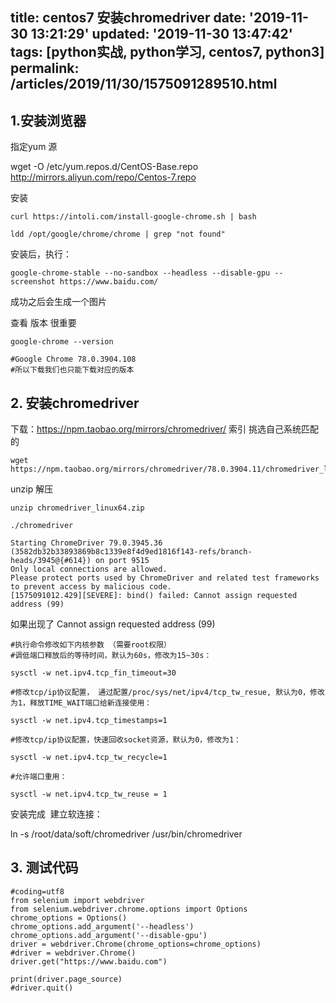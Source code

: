 title: centos7 安装chromedriver
date: '2019-11-30 13:21:29'
updated: '2019-11-30 13:47:42'
tags: [python实战, python学习, centos7, python3]
permalink: /articles/2019/11/30/1575091289510.html
---
## 1.安装浏览器

指定yum 源

wget -O /etc/yum.repos.d/CentOS-Base.repo http://mirrors.aliyun.com/repo/Centos-7.repo

安装
```
curl https://intoli.com/install-google-chrome.sh | bash

ldd /opt/google/chrome/chrome | grep "not found"
```
安装后，执行：
```
google-chrome-stable --no-sandbox --headless --disable-gpu --screenshot https://www.baidu.com/
```
成功之后会生成一个图片

查看 版本 很重要
```
google-chrome --version

#Google Chrome 78.0.3904.108  
#所以下载我们也只能下载对应的版本
```

## 2. 安装chromedriver
下载：https://npm.taobao.org/mirrors/chromedriver/ 索引 挑选自己系统匹配的
```
wget https://npm.taobao.org/mirrors/chromedriver/78.0.3904.11/chromedriver_linux64.zip
```
unzip 解压
```
unzip chromedriver_linux64.zip

./chromedriver

Starting ChromeDriver 79.0.3945.36 (3582db32b33893869b8c1339e8f4d9ed1816f143-refs/branch-heads/3945@{#614}) on port 9515
Only local connections are allowed.
Please protect ports used by ChromeDriver and related test frameworks to prevent access by malicious code.
[1575091012.429][SEVERE]: bind() failed: Cannot assign requested address (99)
```

如果出现了  Cannot assign requested address (99)


```
#执行命令修改如下内核参数 （需要root权限） 
#调低端口释放后的等待时间，默认为60s，修改为15~30s：

sysctl -w net.ipv4.tcp_fin_timeout=30

#修改tcp/ip协议配置， 通过配置/proc/sys/net/ipv4/tcp_tw_resue, 默认为0，修改为1，释放TIME_WAIT端口给新连接使用：

sysctl -w net.ipv4.tcp_timestamps=1

#修改tcp/ip协议配置，快速回收socket资源，默认为0，修改为1：

sysctl -w net.ipv4.tcp_tw_recycle=1

#允许端口重用：

sysctl -w net.ipv4.tcp_tw_reuse = 1
```

安装完成
 建立软连接：

ln -s /root/data/soft/chromedriver /usr/bin/chromedriver

## 3. 测试代码
```
#coding=utf8
from selenium import webdriver
from selenium.webdriver.chrome.options import Options
chrome_options = Options()
chrome_options.add_argument('--headless')
chrome_options.add_argument('--disable-gpu')
driver = webdriver.Chrome(chrome_options=chrome_options)
#driver = webdriver.Chrome()
driver.get("https://www.baidu.com")

print(driver.page_source)
#driver.quit()
```